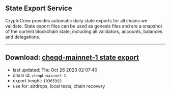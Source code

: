 ## State Export Service
CryptoCrew provides automatic daily state exports for all chains we validate. State export files can be used as genesis files and are a snapshot of the current blockchain state, including all validators, accounts, balances and delegations.

---
**Download: [cheqd-mainnet-1 state export](https://dl.ccvalidators.com/SERVICE/cheqd/cheqd-mainnet-1_export_10365992.json)**
---

- last updated: Thu Oct 26 2023 02:07:40
- chain id: `cheqd-mainnet-1`
- export height: `10365992`
- use for: airdrops, local tests, chain recovery
